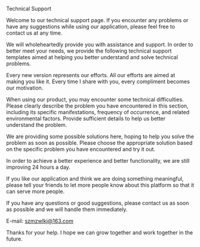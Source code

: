 Technical Support


Welcome to our technical support page. If you encounter any problems or have any suggestions while using our application, please feel free to contact us at any time.


We will wholeheartedly provide you with assistance and support. In order to better meet your needs, we provide the following technical support templates aimed at helping you better understand and solve technical problems. 


Every new version represents our efforts. All our efforts are aimed at making you like it. Every time I share with you, every compliment becomes our motivation.


When using our product, you may encounter some technical difficulties. Please clearly describe the problem you have encountered in this section, including its specific manifestations, frequency of occurrence, and related environmental factors. 
Provide sufficient details to help us better understand the problem.


We are providing some possible solutions here, hoping to help you solve the problem as soon as possible. Please choose the appropriate solution based on the specific problem you have encountered and try it out.


In order to achieve a better experience and better functionality, we are still improving 24 hours a day.


If you like our application and think we are doing something meaningful, please tell your friends to let more people know about this platform so that it can serve more people.


If you have any questions or good suggestions, please contact us as soon as possible and we will handle them immediately.


E-mail: szmzwlkj@163.com


Thanks for your help. I hope we can grow together and work together in the future.
